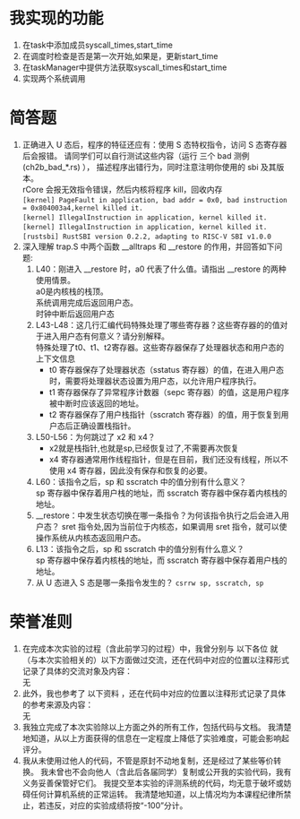 # 我实现的功能
1. 在task中添加成员syscall_times,start_time
2. 在调度时检查是否是第一次开始,如果是，更新start_time
3. 在taskManager中提供方法获取syscall_times和start_time
4. 实现两个系统调用
# 简答题
1. 正确进入 U 态后，程序的特征还应有：使用 S 态特权指令，访问 S 态寄存器后会报错。 请同学们可以自行测试这些内容（运行 三个 bad 测例 (ch2b_bad_*.rs) ）， 描述程序出错行为，同时注意注明你使用的 sbi 及其版本。  
rCore 会报无效指令错误，然后内核将程序 kill，回收内存  
` [kernel] PageFault in application, bad addr = 0x0, bad instruction = 0x804003a4,kernel killed it. `  
` [kernel] IllegalInstruction in application, kernel killed it. `  
` [kernel] IllegalInstruction in application, kernel killed it. `  
` [rustsbi] RustSBI version 0.2.2, adapting to RISC-V SBI v1.0.0 `  
2. 深入理解 trap.S 中两个函数 __alltraps 和 __restore 的作用，并回答如下问题:  
    1. L40：刚进入 __restore 时，a0 代表了什么值。请指出 __restore 的两种使用情景。  
    a0是内核栈的栈顶。  
    系统调用完成后返回用户态。  
    时钟中断后返回用户态
    2. L43-L48：这几行汇编代码特殊处理了哪些寄存器？这些寄存器的的值对于进入用户态有何意义？请分别解释。  
    特殊处理了t0、t1、t2寄存器。这些寄存器保存了处理器状态和用户态的上下文信息  
        - t0 寄存器保存了处理器状态（sstatus 寄存器）的值，在进入用户态时，需要将处理器状态设置为用户态，以允许用户程序执行。
        - t1 寄存器保存了异常程序计数器（sepc 寄存器）的值，这是用户程序被中断时应该返回的地址。  
        - t2 寄存器保存了用户栈指针（sscratch 寄存器）的值，用于恢复到用户态后正确设置栈指针。
    3. L50-L56：为何跳过了 x2 和 x4？
        - x2就是栈指针,也就是sp,已经恢复过了,不需要再次恢复
        - x4 寄存器通常用作线程指针，但是在目前，我们还没有线程，所以不使用 x4 寄存器，因此没有保存和恢复的必要。
    4. L60：该指令之后，sp 和 sscratch 中的值分别有什么意义？  
    sp 寄存器中保存着用户栈的地址，而 sscratch 寄存器中保存着内核栈的地址。
    5. __restore：中发生状态切换在哪一条指令？为何该指令执行之后会进入用户态？
    sret 指令处,因为当前位于内核态，如果调用 sret 指令，就可以使操作系统从内核态返回用户态。
    6. L13：该指令之后，sp 和 sscratch 中的值分别有什么意义？  
    sp 寄存器中保存着内核栈的地址，而 sscratch 寄存器中保存着用户栈的地址。
    7. 从 U 态进入 S 态是哪一条指令发生的？
    ` csrrw sp, sscratch, sp `

# 荣誉准则
1. 在完成本次实验的过程（含此前学习的过程）中，我曾分别与 以下各位 就（与本次实验相关的）以下方面做过交流，还在代码中对应的位置以注释形式记录了具体的交流对象及内容：  
无
2. 此外，我也参考了 以下资料 ，还在代码中对应的位置以注释形式记录了具体的参考来源及内容：  
无
3. 我独立完成了本次实验除以上方面之外的所有工作，包括代码与文档。 我清楚地知道，从以上方面获得的信息在一定程度上降低了实验难度，可能会影响起评分。
4. 我从未使用过他人的代码，不管是原封不动地复制，还是经过了某些等价转换。 我未曾也不会向他人（含此后各届同学）复制或公开我的实验代码，我有义务妥善保管好它们。 我提交至本实验的评测系统的代码，均无意于破坏或妨碍任何计算机系统的正常运转。 我清楚地知道，以上情况均为本课程纪律所禁止，若违反，对应的实验成绩将按“-100”分计。